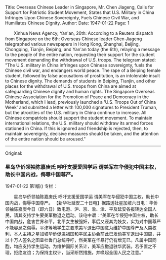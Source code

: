 Title: Overseas Chinese Leader in Singapore, Mr. Chen Jiageng, Calls for Support for Patriotic Student Movement, States that U.S. Military in China Infringes Upon Chinese Sovereignty, Fuels Chinese Civil War, and Humiliates Chinese Dignity.
Author:
Date: 1947-01-22
Page: 1

　　Xinhua News Agency, Yan'an, 20th: According to a Reuters dispatch from Singapore on the 6th: Overseas Chinese leader Chen Jiageng telegraphed various newspapers in Hong Kong, Shanghai, Beijing, Chongqing, Tianjin, Beiping, and Yan'an today (the 6th), relaying a message to the people of the entire nation, requesting their support for the student movement demanding the withdrawal of U.S. troops. The telegram stated: "The U.S. military in China infringes upon Chinese sovereignty, fuels the Chinese civil war, and endangers world peace. The rape of a Beiping female student, followed by false accusations of prostitution, is an intolerable insult to Chinese dignity. The demands of students in Beiping, Tianjin, and other places for the withdrawal of U.S. troops from China are aimed at safeguarding Chinese dignity and human rights. The Singapore Overseas Chinese Association for the Promotion of Peace and Democracy in the Motherland, which I lead, previously launched a 'U.S. Troops Out of China Week' and submitted a letter with 100,000 signatures to President Truman, but the atrocities of the U.S. military in China continue to increase. All Chinese compatriots should support the student movement. To maintain international relations, the U.S. military should withdraw its armed forces stationed in China. If this is ignored and friendship is rejected, then, to maintain sovereignty, decisive measures should be taken, and the attention of the entire nation should be aroused."



<hr /> 

Original: 


### 星岛华侨领袖陈嘉庚氏  呼吁支援爱国学运  谓美军在华侵犯中国主权，助长中国内战，侮辱中国尊严。

1947-01-22
第1版()
专栏：

　　星岛华侨领袖陈嘉庚氏
    呼吁支援爱国学运
    谓美军在华侵犯中国主权，助长中国内战，侮辱中国尊严。
    【新华社延安二十日电】据路透社星加坡六日电：华侨领袖陈嘉庚今日（即六日）致电港、沪、京、渝、津、平及延安各报转达全国人民，请其支持学生要美军撤退之运动。该电中谓：“美军在华侵犯中国主权，助长中国内战，危害世界和平。北平女生被强奸，事后又诬其为妓女，实为对中国尊严不能容忍之侮辱。平津等地学生之要求美军退出中国意为维护中国尊严及人类权利，本人主持之星加坡华侨促进祖国和平民主协会前此已发动美军退出中国周，并以十万人签名之函呈杜鲁门总统呼吁，然美军在华暴行仍有增无已。凡属中国同胞，均应支持学生运动。为维护国际关系计，美军应撤退驻华武装。若予置之不理，拒绝友谊；为保持主权计，当采断然措施，并唤起全国人民之注意。”
